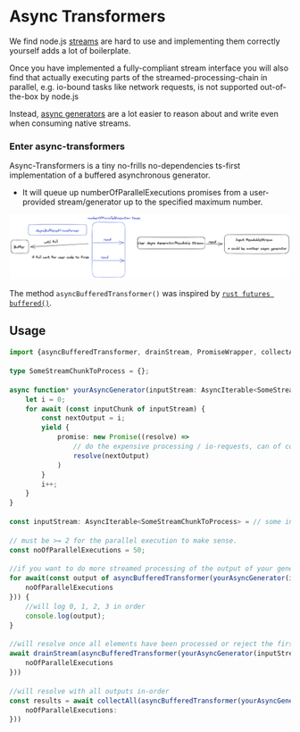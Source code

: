 # Async Transformers

We find node.js [streams](https://nodejs.org/api/stream.html) are hard to use and implementing them correctly yourself adds a lot of boilerplate.

Once you have implemented a fully-compliant stream interface you will also find that actually executing parts of the streamed-processing-chain in parallel, e.g. io-bound tasks like network requests, is not supported out-of-the-box by node.js

Instead, [async generators](https://developer.mozilla.org/en-US/docs/Web/JavaScript/Reference/Global_Objects/AsyncGenerator) are a lot easier to reason about and write even when consuming native streams.

### Enter async-transformers

Async-Transformers is a tiny no-frills no-dependencies ts-first implementation of a buffered asynchronous generator.

* It will queue up numberOfParallelExecutions promises from a user-provided stream/generator up to the specified maximum number.

![Overview of async transformer functionality](./assets/async-transformers.png)

The method `asyncBufferedTransformer()` was inspired by [`rust futures buffered()`](https://docs.rs/futures/latest/futures/stream/trait.StreamExt.html#method.buffered).

## Usage

```typescript
import {asyncBufferedTransformer, drainStream, PromiseWrapper, collectAll} from '@uai/async-transformers';

type SomeStreamChunkToProcess = {};

async function* yourAsyncGenerator(inputStream: AsyncIterable<SomeStreamChunkToProcess>): AsyncIterable<PromiseWrapper<number>> {
    let i = 0;
    for await (const inputChunk of inputStream) {
        const nextOutput = i;
        yield {
            promise: new Promise((resolve) =>
                // do the expensive processing / io-requests, can of course also deal with an async function
                resolve(nextOutput)
            )
        }
        i++;
    }
}

const inputStream: AsyncIterable<SomeStreamChunkToProcess> = // some input stream

// must be >= 2 for the parallel execution to make sense.
const noOfParallelExecutions = 50;

//if you want to do more streamed processing of the output of your generator you can consume them directly
for await(const output of asyncBufferedTransformer(yourAsyncGenerator(inputStream), {
    noOfParallelExecutions
})) {
    //will log 0, 1, 2, 3 in order
    console.log(output);
}

//will resolve once all elements have been processed or reject the first time there is an error in any processed chunk
await drainStream(asyncBufferedTransformer(yourAsyncGenerator(inputStream), {
    noOfParallelExecutions
}))

//will resolve with all outputs in-order
const results = await collectAll(asyncBufferedTransformer(yourAsyncGenerator(inputStream), {
    noOfParallelExecutions:
}))
```
